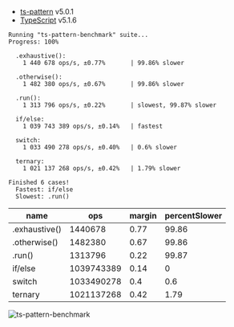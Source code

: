- [ts-pattern](https://github.com/gvergnaud/ts-pattern) v5.0.1
- [TypeScript](https://github.com/microsoft/TypeScript) v5.1.6

```
Running "ts-pattern-benchmark" suite...
Progress: 100%

  .exhaustive():
    1 440 678 ops/s, ±0.77%       | 99.86% slower

  .otherwise():
    1 482 380 ops/s, ±0.67%       | 99.86% slower

  .run():
    1 313 796 ops/s, ±0.22%       | slowest, 99.87% slower

  if/else:
    1 039 743 389 ops/s, ±0.14%   | fastest

  switch:
    1 033 490 278 ops/s, ±0.40%   | 0.6% slower

  ternary:
    1 021 137 268 ops/s, ±0.42%   | 1.79% slower

Finished 6 cases!
  Fastest: if/else
  Slowest: .run()
```

<table>
  <thead>
    <tr>
      <th>name</th><th>ops</th><th>margin</th><th>percentSlower</th>
    </tr>
  </thead>
  <tbody>
    <tr>
      <td>.exhaustive()</td><td>1440678</td><td>0.77</td><td>99.86</td>
    </tr><tr>
      <td>.otherwise()</td><td>1482380</td><td>0.67</td><td>99.86</td>
    </tr><tr>
      <td>.run()</td><td>1313796</td><td>0.22</td><td>99.87</td>
    </tr><tr>
      <td>if/else</td><td>1039743389</td><td>0.14</td><td>0</td>
    </tr><tr>
      <td>switch</td><td>1033490278</td><td>0.4</td><td>0.6</td>
    </tr><tr>
      <td>ternary</td><td>1021137268</td><td>0.42</td><td>1.79</td>
    </tr>
  </tbody>
</table>

![ts-pattern-benchmark](https://github.com/bdbaraban/ts-pattern-benchmark/assets/34765317/a2fc6292-1dba-433a-9bc7-72f2af9b889a)
